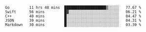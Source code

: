 <!--START_SECTION:waka-->
```text
Go         11 hrs 48 mins  ███████████████████▒░░░░░   77.67 % 
Swift      56 mins         █▓░░░░░░░░░░░░░░░░░░░░░░░   06.21 % 
C++        40 mins         █░░░░░░░░░░░░░░░░░░░░░░░░   04.47 % 
JSON       39 mins         █░░░░░░░░░░░░░░░░░░░░░░░░   04.31 % 
Markdown   30 mins         █░░░░░░░░░░░░░░░░░░░░░░░░   03.39 % 
```
<!--END_SECTION:waka-->